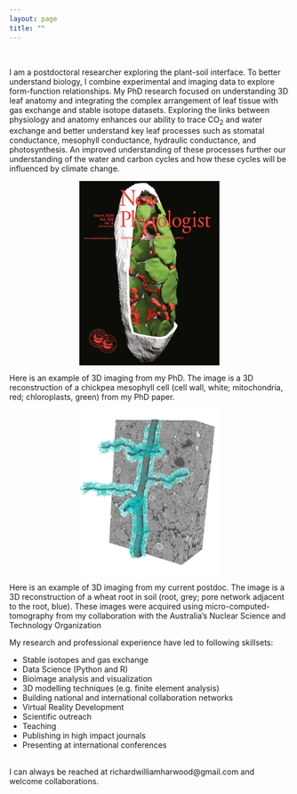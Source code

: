 ```yaml
---
layout: page
title: ""
---
```

<br />
<p>I am a postdoctoral researcher exploring the plant-soil interface. To better understand biology, I combine experimental and imaging data to explore form-function relationships. My PhD research focused on understanding 3D leaf anatomy and integrating the complex arrangement of leaf tissue with gas exchange and stable isotope datasets. Exploring the links between physiology and anatomy enhances our ability to trace CO<sub>2</sub> and water exchange and better understand key leaf processes such as stomatal conductance, mesophyll conductance, hydraulic conductance, and photosynthesis. An improved understanding of these processes further our understanding of the water and carbon cycles and how these cycles will be influenced by climate change.</p>


<p><img src="newphytcover.jpg" width="250px" style="display: block;
  margin-left: auto;
  margin-right: auto;
  width: 50%;" /></p>
<p>Here is an example of 3D imaging from my PhD. The image is a 3D reconstruction of a chickpea mesophyll cell (cell wall, white; mitochondria, red; chloroplasts, green) from my PhD paper. </p>


<p><img src="ANSTO_2024_Figure.png" width="300" style="display: block;
  margin-left: auto;
  margin-right: auto;
  width: 50%;" /></p>
<p>Here is an example of 3D imaging from my current postdoc. The image is a 3D reconstruction of a wheat root in soil (root, grey; pore network adjacent to the root, blue). These images were acquired using micro-computed-tomography from my collaboration with the Australia’s Nuclear Science and Technology Organization<br /></p>

My research and professional experience have led to following skillsets: <br /></p>
<ul>
  <li>Stable isotopes and gas exchange <br /></li>
  <li>Data Science (Python and R) <br /></li>
  <li>Bioimage analysis and visualization <br /></li>
  <li>3D modelling techniques (e.g. finite element analysis) <br /></li>
  <li>Building national and international collaboration networks <br /></li>
  <li>Virtual Reality Development  <br /></li>
  <li>Scientific outreach  <br /></li>
  <li>Teaching <br /></li>
  <li>Publishing in high impact journals  <br /></li>
  <li>Presenting at international conferences  <br />
<br /></li>
</ul>

<p>I can always be reached at richardwilliamharwood@gmail.com and welcome collaborations.</p>
